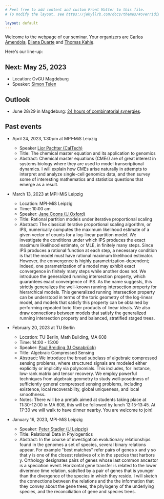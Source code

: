 ```yaml
---
# Feel free to add content and custom Front Matter to this file.
# To modify the layout, see https://jekyllrb.com/docs/themes/#overriding-theme-defaults

layout: default
---
```


Welcome to the webpage of our seminar.  Your organizers are [Carlos Amendola](http://www.luke-amendola.appspot.com/), [Eliana Duarte](https://emduart2.github.io/) and [Thomas Kahle](https://thomas-kahle.de/).

Here's our line-up:

## Next: May 25, 2023
  - Location: OvGU Magdeburg
  - Speaker: [Simon Telen](https://simontelen.webnode.page/)

## Outlook
- June 28/29 in Magdeburg: [24 hours of combinatorial synergies](https://www.combinatorial-synergies.de/2023-06_WorkshopMagdeburg.html).
  
## Past events
- April 24, 2023, 1:30pm at MPI-MiS Leipzig
  - Speaker [Lior Pachter (CalTech)](https://pachterlab.github.io/)
  - Title: The chemical master equation and its application to genomics
  - Abstract: Chemical master equations (CMEs) are of great interest in systems biology where they are used to model transcriptional dynamics. I will explain how CMEs arise naturally in attempts to interpret and analyze single-cell genomics data, and then survey some of interesting mathematics and statistics questions that emerge as a result.
  
- March 13, 2023 at MPI-MiS Leipzig
  - Location: MPI-MiS Leipzig
  - Time: 10:00 am
  - Speaker: [Jane Coons (U Oxford)](https://www.sjc.ox.ac.uk/discover/people/jane-coons/)
  - Title: Rational partition models under iterative proportional scaling
  - Abstract: The classical iterative proportional scaling algorithm,
    or IPS, numerically computes the maximum likelihood estimate of a
    given vector of counts for a log-linear partition model. We
    investigate the conditions under which IPS produces the exact
    maximum likelihood estimate, or MLE, in finitely many steps. Since
    IPS produces a rational function at each step, a necessary
    condition is that the model must have rational maximum likelihood
    estimator. However, the convergence is highly
    parametrization-dependent; indeed, one parametrization of a model
    may exhibit exact convergence in finitely many steps while another
    does not. We introduce the generalized running intersection
    property, which guarantees exact convergence of IPS. As the name
    suggests, this strictly generalizes the well-known running
    intersection property for hierarchical models. This generalized
    running intersection property can be understood in terms of the
    toric geometry of the log-linear model, and models that satisfy
    this property can be obtained by performing repeated toric fiber
    products of linear ideals. We also draw connections between models
    that satisfy the generalized running intersection property and
    balanced, stratified staged trees.


- February 20, 2023 at TU Berlin
  - Location: TU Berlin, Math Building, MA 608
  - Time: 14:00 - 15:00
  - Speaker: [Paul Breiding (U Osnabrück)](https://pbrdng.github.io/index.html)
  - Title: Algebraic Compressed Sensing
  - Abstract: We introduce the broad subclass of algebraic compressed
    sensing problems, where structured signals are modeled either
    explicitly or implicitly via polynomials. This includes, for
    instance, low-rank matrix and tensor recovery. We employ powerful
    techniques from algebraic geometry to study well-posedness of
    sufficiently general compressed sensing problems, including
    existence, local recoverability, global uniqueness, and local
    smoothness.
  - Notes: There will be a pretalk aimed at students taking place at 11:30-12:00 in MA 608, this
  will be followed by lunch 12:15-13:45. At 17:30 we will walk to have dinner nearby. You are welcome to join!

- January 16, 2023, MPI-MiS Leipzig
  - Speaker: [Peter Stadler (U Leipzig)](https://www.bioinf.uni-leipzig.de/~studla/)
  - Title: Relational Data in Phylogentics
  - Abstract: In the course of investigation evolutionary
  relationships found in the genomes a set of species, several binary
  relations appear.  For example "best matches" refer pairs of genes x
  and y so that y is one of the closest relatives of x in the species
  that harbors y.  Orthology designates pairs of genes whose last common
  ancestor is a speciation event. Horizontal gene transfer is related to
  the lower diverence time relation, satisfied by a pair of genes that
  is younger than the divergence of the species in which they reside. I
  will sketch the connections between the relations and the the
  information that they convey about the gene trees, the phylogeny of
  the underlying species, and the reconciliation of gene and species
  trees.
  
